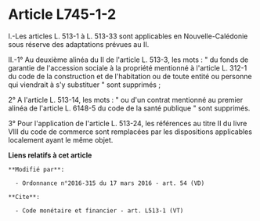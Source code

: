 # Article L745-1-2

I.-Les articles L. 513-1 à L. 513-33 sont applicables en Nouvelle-Calédonie sous réserve des adaptations prévues au II. 

II.-1° Au deuxième alinéa du II de l'article L. 513-3, les mots : " du fonds de garantie de l'accession sociale à la
propriété mentionné à l'article L. 312-1 du code de la construction et de l'habitation ou de toute entité ou personne qui
viendrait à s'y substituer " sont supprimés ; 

2° A l'article L. 513-14, les mots : " ou d'un contrat mentionné au premier alinéa de l'article L. 6148-5 du code de la santé
publique " sont supprimés.

3° Pour l'application de l'article L. 513-24, les références au titre II du livre VIII du code de commerce sont remplacées
par les dispositions applicables localement ayant le même objet.

**Liens relatifs à cet article**

	**Modifié par**:

	  - Ordonnance n°2016-315 du 17 mars 2016 - art. 54 (VD)

	**Cite**:

	  - Code monétaire et financier - art. L513-1 (VT)

